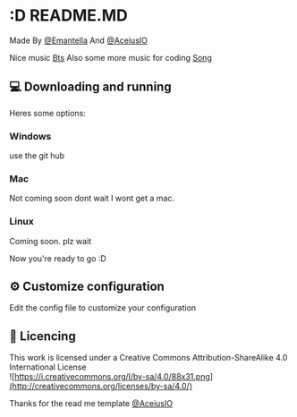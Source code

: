 # :D README.MD

Made By [@Emantella](https://github.com/Emantella) And [@AceiusIO](https://github.com/AceiusIO)

Nice music [Bts](https://www.youtube.com/watch?v=CuklIb9d3fI)
Also some more music for coding [Song](https://www.youtube.com/watch?v=dQw4w9WgXcQ)

## 💻 Downloading and running
Heres some options:
### Windows
 use the git hub
### Mac
 Not coming soon dont wait I wont get a mac.
### Linux
Coming soon. plz wait

Now you're ready to go :D

## ⚙️ Customize configuration
Edit the config file to customize your configuration

## 📜 Licencing
This work is licensed under a Creative Commons Attribution-ShareAlike 4.0 International License  
![https://i.creativecommons.org/l/by-sa/4.0/88x31.png](http://creativecommons.org/licenses/by-sa/4.0/)

Thanks for the read me template [@AceiusIO](https://github.com/AceiusIO/)
